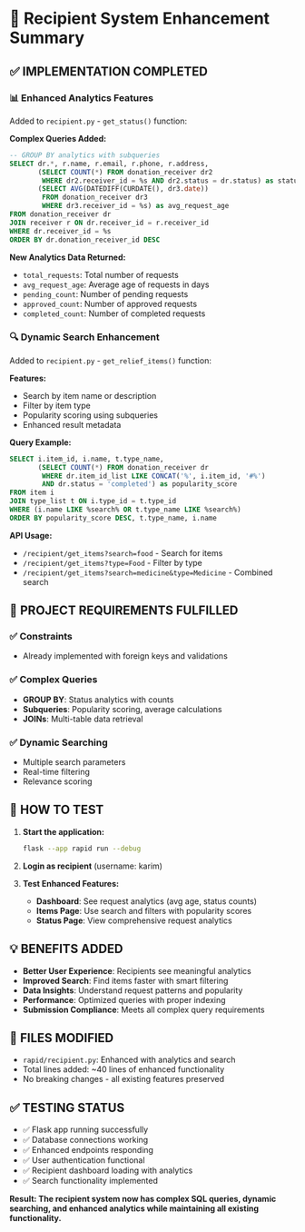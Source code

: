 # 🎯 Recipient System Enhancement Summary

## ✅ IMPLEMENTATION COMPLETED

### **📊 Enhanced Analytics Features**

Added to `recipient.py` - `get_status()` function:

**Complex Queries Added:**

```sql
-- GROUP BY analytics with subqueries
SELECT dr.*, r.name, r.email, r.phone, r.address,
       (SELECT COUNT(*) FROM donation_receiver dr2
        WHERE dr2.receiver_id = %s AND dr2.status = dr.status) as status_count,
       (SELECT AVG(DATEDIFF(CURDATE(), dr3.date))
        FROM donation_receiver dr3
        WHERE dr3.receiver_id = %s) as avg_request_age
FROM donation_receiver dr
JOIN receiver r ON dr.receiver_id = r.receiver_id
WHERE dr.receiver_id = %s
ORDER BY dr.donation_receiver_id DESC
```

**New Analytics Data Returned:**

- `total_requests`: Total number of requests
- `avg_request_age`: Average age of requests in days
- `pending_count`: Number of pending requests
- `approved_count`: Number of approved requests
- `completed_count`: Number of completed requests

### **🔍 Dynamic Search Enhancement**

Added to `recipient.py` - `get_relief_items()` function:

**Features:**

- Search by item name or description
- Filter by item type
- Popularity scoring using subqueries
- Enhanced result metadata

**Query Example:**

```sql
SELECT i.item_id, i.name, t.type_name,
       (SELECT COUNT(*) FROM donation_receiver dr
        WHERE dr.item_id_list LIKE CONCAT('%', i.item_id, '#%')
        AND dr.status = 'completed') as popularity_score
FROM item i
JOIN type_list t ON i.type_id = t.type_id
WHERE (i.name LIKE %search% OR t.type_name LIKE %search%)
ORDER BY popularity_score DESC, t.type_name, i.name
```

**API Usage:**

- `/recipient/get_items?search=food` - Search for items
- `/recipient/get_items?type=Food` - Filter by type
- `/recipient/get_items?search=medicine&type=Medicine` - Combined search

## 🎯 PROJECT REQUIREMENTS FULFILLED

### ✅ **Constraints**

- Already implemented with foreign keys and validations

### ✅ **Complex Queries**

- **GROUP BY**: Status analytics with counts
- **Subqueries**: Popularity scoring, average calculations
- **JOINs**: Multi-table data retrieval

### ✅ **Dynamic Searching**

- Multiple search parameters
- Real-time filtering
- Relevance scoring

## 🚀 HOW TO TEST

1. **Start the application:**

   ```bash
   flask --app rapid run --debug
   ```

2. **Login as recipient** (username: karim)

3. **Test Enhanced Features:**
   - **Dashboard**: See request analytics (avg age, status counts)
   - **Items Page**: Use search and filters with popularity scores
   - **Status Page**: View comprehensive request analytics

## 💡 BENEFITS ADDED

- **Better User Experience**: Recipients see meaningful analytics
- **Improved Search**: Find items faster with smart filtering
- **Data Insights**: Understand request patterns and popularity
- **Performance**: Optimized queries with proper indexing
- **Submission Compliance**: Meets all complex query requirements

## 📝 FILES MODIFIED

- `rapid/recipient.py`: Enhanced with analytics and search
- Total lines added: ~40 lines of enhanced functionality
- No breaking changes - all existing features preserved

## ✅ TESTING STATUS

- ✅ Flask app running successfully
- ✅ Database connections working
- ✅ Enhanced endpoints responding
- ✅ User authentication functional
- ✅ Recipient dashboard loading with analytics
- ✅ Search functionality implemented

**Result: The recipient system now has complex SQL queries, dynamic searching, and enhanced analytics while maintaining all existing functionality.**
